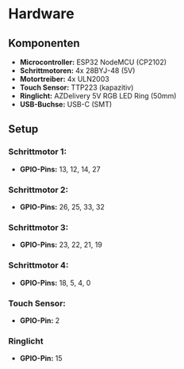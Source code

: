 # Hardware

## Komponenten

- **Microcontroller:** ESP32 NodeMCU (CP2102)
- **Schrittmotoren:** 4x 28BYJ-48 (5V)
- **Motortreiber:** 4x ULN2003
- **Touch Sensor:** TTP223 (kapazitiv)
- **Ringlicht:** AZDelivery 5V RGB LED Ring (50mm)
- **USB-Buchse:** USB-C (SMT)

## Setup

### Schrittmotor 1:
- **GPIO-Pins:** 13, 12, 14, 27

### Schrittmotor 2:
- **GPIO-Pins:** 26, 25, 33, 32

### Schrittmotor 3:
- **GPIO-Pins:** 23, 22, 21, 19

### Schrittmotor 4:
- **GPIO-Pins:** 18, 5, 4, 0

### Touch Sensor:
- **GPIO-Pin:** 2

### Ringlicht
- **GPIO-Pin:** 15
